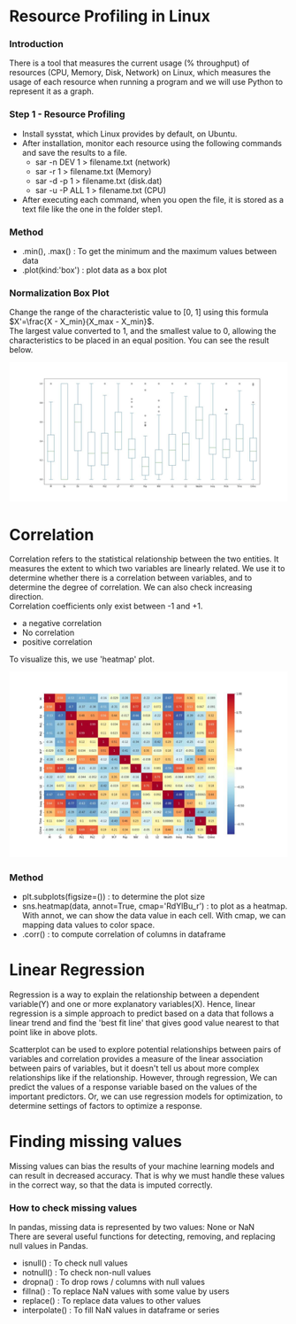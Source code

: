 # Resource Profiling in Linux

### Introduction

There is a tool that measures the current usage (% throughput) of resources (CPU, Memory, Disk, Network) on Linux, which measures the usage of each resource when running a program and we will use Python to represent it as a graph.

### Step 1 - Resource Profiling

* Install sysstat, which Linux provides by default, on Ubuntu.
* After installation, monitor each resource using the following commands and save the results to a file.
  - sar -n DEV 1 > filename.txt (network)
  - sar -r 1 > filename.txt (Memory)
  - sar -d -p 1 > filename.txt (disk.dat)
  - sar -u -P ALL 1 > filename.txt (CPU)
* After executing each command, when you open the file, it is stored as a text file like the one in the folder step1.

### Method

- .min(), .max() : To get the minimum and the maximum values between data
- .plot(kind:'box') : plot data as a box plot

### Normalization Box Plot

Change the range of the characteristic value to [0, 1] using this formula $X'=\frac{X - X_min}{X_max - X_min}$.   
The largest value converted to 1, and the smallest value to 0, allowing the characteristics to be placed in an equal position.
You can see the result below.

![Alt_text](https://github.com/SeogyeongHwang/Project/blob/94b095b9f26ce51ad775b9eeda907ebea02cca64/Data_Analysis/basic_analysis/Plots/Data_normalization_plot.jpg)

   
   
# Correlation

Correlation refers to the statistical relationship between the two entities. It measures the extent to which two variables are linearly related. We use it to determine whether there is a correlation between variables, and to determine the degree of correlation. We can also check increasing direction.   
Correlation coefficients only exist between -1 and +1.
+ a negative correlation   
+ No correlation   
+ positive correlation   

To visualize this, we use 'heatmap' plot.

![Alt_text](https://github.com/SeogyeongHwang/Project/blob/e08fe4e3c7f5b356ed51d7908733bde75987d660/Data_Analysis/basic_analysis/Plots/Data_heatmap_plot.jpg)

### Method

- plt.subplots(figsize=()) : to determine the plot size
- sns.heatmap(data, annot=True, cmap='RdYlBu_r') : to plot as a heatmap. With annot, we can show the data value in each cell. With cmap, we can mapping data values to color space.
- .corr() : to compute correlation of columns in dataframe



# Linear Regression

Regression is a way to explain the relationship between a dependent variable(Y) and one or more explanatory variables(X). Hence, linear regression is a simple approach to predict based on a data that follows a linear trend and find the 'best fit line' that gives good value nearest to that point like in above plots.   
   
Scatterplot can be used to explore potential relationships between pairs of variables and correlation provides a measure of the linear association between pairs of variables, but it doesn't tell us about more complex relationships like if the relationship. However, through regression, We can predict the values of a response variable based on the values of the important predictors. Or, we can use regression models for optimization, to determine settings of factors to optimize a response.



# Finding missing values

Missing values can bias the results of your machine learning models and can result in decreased accuracy. That is why we must handle these values in the correct way, so that the data is imputed correctly.
### How to check missing values
In pandas, missing data is represented by two values: None or NaN   
There are several useful functions for detecting, removing, and replacing null values in Pandas.
+ isnull() : To check null values
+ notnull() : To check non-null values
+ dropna() : To drop rows / columns with null values
+ fillna() : To replace NaN values with some value by users
+ replace() : To replace data values to other values
+ interpolate() : To fill NaN values in dataframe or series
